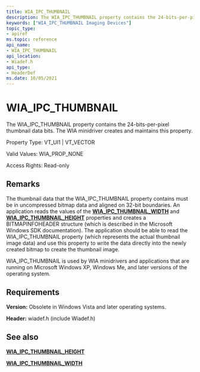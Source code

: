 ```yaml
---
title: WIA_IPC_THUMBNAIL
description: The WIA_IPC_THUMBNAIL property contains the 24-bits-per-pixel thumbnail data bits. The WIA minidriver creates and maintains this property.
keywords: ["WIA_IPC_THUMBNAIL Imaging Devices"]
topic_type:
- apiref
ms.topic: reference
api_name:
- WIA_IPC_THUMBNAIL
api_location:
- Wiadef.h
api_type:
- HeaderDef
ms.date: 10/05/2021
---
```


# WIA_IPC_THUMBNAIL

The WIA_IPC_THUMBNAIL property contains the 24-bits-per-pixel thumbnail data bits. The WIA minidriver creates and maintains this property.

Property Type: VT_UI1 | VT_VECTOR

Valid Values: WIA_PROP_NONE

Access Rights: Read-only

## Remarks

The thumbnail data that the WIA_IPC_THUMBNAIL property contains must be in uncompressed bitmap data and aligned on 32-bit boundaries. An application reads the values of the [**WIA_IPC_THUMBNAIL_WIDTH**](wia-ipc-thumbnail-width.md) and [**WIA_IPC_THUMBNAIL_HEIGHT**](wia-ipc-thumbnail-height.md) properties and creates a BITMAPINFOHEADER structure (which is described in the Microsoft Windows SDK documentation). The application should be able to read the WIA_IPC_THUMBNAIL property (which represents the actual thumbnail image data) and use this property to write the data directly into the newly created bitmap to create the thumbnail image.

WIA_IPC_THUMBNAIL is used by WIA minidrivers and applications that are running on Microsoft Windows XP, Windows Me, and later versions of the operating system.

## Requirements

**Version:** Obsolete in Windows Vista and later operating systems.

**Header:** wiadef.h (include Wiadef.h)

## See also

[**WIA_IPC_THUMBNAIL_HEIGHT**](wia-ipc-thumbnail-height.md)

[**WIA_IPC_THUMBNAIL_WIDTH**](wia-ipc-thumbnail-width.md)
